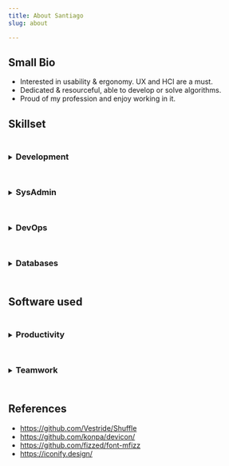 ```yaml
---
title: About Santiago
slug: about

---
```


## Small Bio
- Interested in usability & ergonomy. UX and HCI are a must.
- Dedicated & resourceful, able to develop or solve algorithms.
- Proud of my profession and enjoy working in it.

## Skillset

<style>

.my-sizer-element {
    position: absolute;
    opacity: 0;
    visibility: hidden;
    float: left;
    width: 5px;
    height: 50px;
}

i {
    font-size: 10rem;
    padding: 30px;
    display:inline-block;
}

.grid svg {
    width:120px;
    height:120px;
    margin: auto;
}

.grid > li {
    list-style: none;
    /* display:inline-block; */
    background: #eee;
    width: 160px;
    height: 160px;
    display: inline-flex;
}

.grid {
  max-width: 95%;
  width:800px;
  margin: 0 auto;
  padding: 0;
  background: #ddd;
  text-align: center;
    flex-wrap: wrap;
    display: flex;
}

.button {
  display: inline-block;
  padding: 0.5em 1.0em;
  background: #EEE;
  border: none;
  border-radius: 7px;
  background-image: linear-gradient( to bottom, hsla(0, 0%, 0%, 0), hsla(0, 0%, 0%, 0.2) );
  color: #222;
  font-family: sans-serif;
  font-size: 16px;
  text-shadow: 0 1px white;
  cursor: pointer;
}

.button:hover {
  background-color: #8CF;
  text-shadow: 0 1px hsla(0, 0%, 100%, 0.5);
  color: #222;
}

.button:active,
.button.is-checked {
  background-color: #28F;
}

.button.is-checked {
  color: white;
  text-shadow: 0 -1px hsla(0, 0%, 0%, 0.8);
}

.button:active {
  box-shadow: inset 0 1px 10px hsla(0, 0%, 0%, 0.8);
}

/* ---- button-group ---- */

.button-group {
  margin-bottom: 20px;
}

.button-group:after {
  content: '';
  display: block;
  clear: both;
}

.button-group .button {
  float: left;
  border-radius: 0;
  margin-left: 0;
  margin-right: 1px;
}
</style>

<details>
<summary>
    <h3 style="display:inline-block; margin:1.6rem 0 1.6rem 0;">Development</h3>
</summary>
<p>

<div id="filters" class="button-group">
<button class="button is-checked" data-filter='all'>show all</button>
<button class="button" data-filter='1'>programming</button>
<button class="button" data-filter='2'>design</button>
<button class="button" data-filter="3">server / cms / libraries</button>
</div>

<ul class="grid">
<li data-groups='["other"]'> <i class="devicon-apache-line-wordmark colored"></i></li>
<li data-groups='["design"]'> <i class="devicon-bootstrap-plain-wordmark colored"></i></li>
<li data-groups='["design"]'> <span class="iconify" data-icon="logos:bulma" data-inline="false"></span> </li>
<li data-groups='["programming"]'> <i class="devicon-c-plain colored"></i></li>
<li data-groups='["programming"]'> <i class="devicon-cplusplus-plain-wordmark colored"></i></li>
<li data-groups='["programming"]'> <i class="devicon-csharp-line colored"></i></li>
<li data-groups='["programming"]'> <i class="devicon-css3-plain-wordmark colored"></i></li>
<li data-groups='["programming"]'> <i class="devicon-dot-net-plain-wordmark colored"></i></li>
<li data-groups='["programming"]'> <i class="devicon-go-line colored"></i></li>
<li data-groups='["programming"]'> <i class="devicon-html5-plain-wordmark colored"></i></li>
<li data-groups='["design"]'><span class="iconify" data-icon="logos:hugo" data-inline="false"></span> </li>
<li data-groups='["programming"]'> <i class="devicon-java-plain-wordmark colored"></i></li>
<li data-groups='["programming"]'> <i class="devicon-javascript-plain colored"></i></li>
<li data-groups='["design"]'><span class="iconify" data-icon="logos:jekyll" data-inline="false"></span> </li>
<li data-groups='["programming"]'> <i class="devicon-jquery-plain-wordmark colored"></i></li>
<li data-groups='["programming"]'> <i class="devicon-less-plain-wordmark colored"></i></li>
<li data-groups='["design"]'> <span class="iconify" data-icon="logos:material-ui" data-inline="false"></span> </li>
<li data-groups='["manager"]'> <i class="icon-maven" style="color:#ff6804;"></i></li>
<li data-groups='["other"]'><span class="iconify" data-icon="logos:netlify" data-inline="false"></span> </li>
<li data-groups='["other"]'> <i class="devicon-nginx-plain-wordmark colored"></i></li>
<li data-groups='["programming"]'> <i class="devicon-nodejs-plain-wordmark colored"></i></li>
<li data-groups='["manager"]'> <i class="devicon-npm-original-wordmark colored"></i></li>
<li data-groups='["programming"]'> <i class="devicon-php-plain colored"></i></li>
<li data-groups='["programming"]'> <i class="devicon-python-plain-wordmark colored"></i></li>
<li data-groups='["design"]'> <i class="devicon-react-original-wordmark colored"></i></li>
<li data-groups='["programming"]'> <i class="devicon-sass-original colored"></i></li>
<li data-groups='["other"]'><span class="iconify" data-icon="logos:stackbit-icon" data-inline="false"></span> </li>
<li data-groups='["other"]'> <i class="icon-tomcat" style="color:#d1a41a;"></i></li>
<li data-groups='["programming"]'> <i class="devicon-typescript-plain colored"></i></li>
<li data-groups='["design"]'> <i class="devicon-vuejs-line-wordmark colored"></i></li>
<li data-groups='["other"]'> <i class="devicon-wordpress-plain-wordmark colored"></i></li>
<div class="my-sizer-element"></div>
</ul>
</p>
</details>

<details>
<summary><h3 style="display:inline-block; margin:1.6rem 0 1.6rem 0;">SysAdmin</h3></summary>
<p>
<ul class="grid">
<li> <i class="icon-alpinelinux" style="color:#0D597F;"></i> </li>
<li> <i class="devicon-android-plain-wordmark colored"></i> </li>
<li> <i class="devicon-apple-original"></i> </li>
<li> <i class="icon-archlinux" style="color:#1793d1;"></i> </li>
<li> <i class="devicon-chrome-plain-wordmark"></i> </li>
<li> <i class="devicon-debian-plain-wordmark colored"></i> </li>
<li> <i class="devicon-firefox-plain-wordmark"></i> </li>
<li> <i class="icon-gnome" style="color:black;"></i> </li>
<li> <i class="devicon-ie10-original colored"></i> </li>
<li> <i class="devicon-linux-plain colored"></i> </li>
<li> <i class="icon-linux-mint" style="color:#00e000;"></i> </li>
<li> <i class="devicon-redhat-plain-wordmark colored"></i> </li>
<li> <i class="devicon-safari-plain-wordmark colored"></i> </li>
<li> <i class="devicon-ssh-plain-wordmark colored"></i> </li>
<li> <i class="icon-spring" style="color:#6cb33e;"></i> </li>
<li> <i class="devicon-ubuntu-plain-wordmark colored"></i> </li>
<li> <i class="icon-unity" style="color:black;"></i> </li>
<li> <i class="devicon-vim-plain colored"></i> </li>
<li> <i class="devicon-windows8-original colored"></i> </li>
<li> <i class="icon-x11" style="color:black;"></i> </li>
</ul>
</p>
</details>

<details>
<summary><h3 style="display:inline-block; margin:1.6rem 0 1.6rem 0;">DevOps</h3></summary>
<p>
<ul class="grid">
<li> <i class="devicon-amazonwebservices-plain-wordmark colored"></i> </li>
<li> <span class="iconify" data-icon="logos:azure" data-inline="false"></span> </li>
<li> <i class="devicon-bitbucket-plain-wordmark colored"></i> </li>
<li> <i class="devicon-docker-plain-wordmark colored"></i> </li>
<li> <i class="devicon-git-plain-wordmark colored"></i> </li>
<li> <i class="devicon-github-plain-wordmark colored"></i> </li>
<li> <i class="devicon-gitlab-plain-wordmark colored"></i> </li>
<li> <i class="icon-google-code"></i> </li>
<li> <span class="iconify" data-icon="logos:travis-ci" data-inline="false"></span> </li>
</ul>
</p>
</details>

<details>
<summary><h3 style="display:inline-block; margin:1.6rem 0 1.6rem 0;">Databases</h3></summary>
<p>
<ul class="grid">
<li> <i class="icon-mariadb" style="color:#003545;"></i> </li>
<li> <i class="devicon-mongodb-plain-wordmark colored"></i> </li>
<li> <i class="icon-mssql" style="color:#f11513;"></i> </li>
<li> <i class="devicon-mysql-plain-wordmark colored"></i> </li>
<li> <i class="devicon-oracle-original colored"></i> </li>
<li> <i class="devicon-postgresql-plain-wordmark colored"></i> </li>
</ul>
</p>
</details>

## Software used

<details>
<summary><h3 style="display:inline-block; margin:1.6rem 0 1.6rem 0;">Productivity</h3></summary>
<p>
<i class="devicon-atom-original-wordmark colored"></i>
<i class="icon-codepen" style="color:#212121;"></i>
<i class="devicon-gimp-plain colored"></i>
<i class="devicon-photoshop-line colored"></i>
<i class="devicon-sourcetree-plain-wordmark colored"></i>
<i class="devicon-visualstudio-plain-wordmark colored"></i>
</p>
</details>

<details>
<summary><h3 style="display:inline-block; margin:1.6rem 0 1.6rem 0;">Teamwork</h3></summary>
<p>
<i class="devicon-slack-plain-wordmark colored"></i>
<i class="devicon-trello-plain colored"></i>
</p>
</details>

## References

- https://github.com/Vestride/Shuffle
- https://github.com/konpa/devicon/
- https://github.com/fizzed/font-mfizz
- https://iconify.design/

<script>


window.onload = function(){
    var Shuffle = window.Shuffle;
    var element = document.querySelector('.grid');
    var sizer = element.querySelector('.my-sizer-element');

    var shuffleInstance = new Shuffle(element, {
        itemSelector: 'li',
        useTransforms: false,
        sizer: sizer,
    });
    

    const filters = document.getElementById("filters");
    const cbox = filters.querySelectorAll("button");

    for (let i = 0; i < cbox.length; i++) {
        cbox[i].addEventListener("click", function(e) {
            e.preventDefault();
            document.querySelector('.is-checked').classList.remove('is-checked');
            this.classList.add('is-checked');
            var filterValue = this.dataset.filter;
            console.log(typeof filterValue + " is " + filterValue);
            switch(filterValue) {
                case '1':
                    shuffleInstance.filter('programming');
                break;
                case '2':
                    shuffleInstance.filter('design');
                break;
                case '3':
                    shuffleInstance.filter('other');
                break;
                case 'all':
                    shuffleInstance.filter('all');
                break;
            }
        });
    }
}

</script>